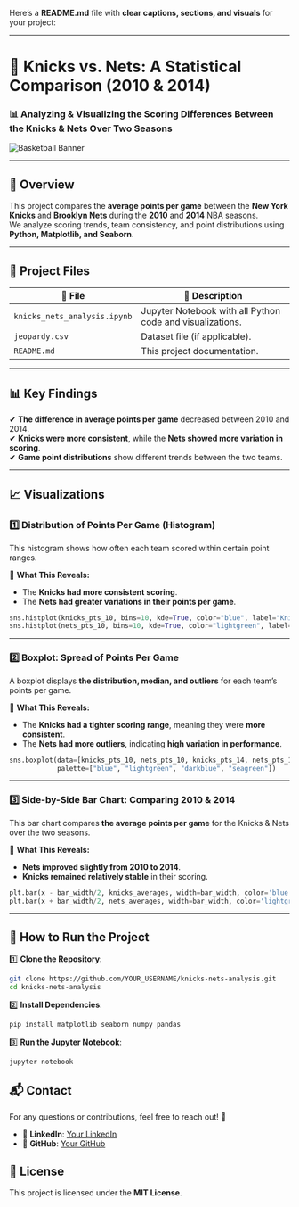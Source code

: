 Here’s a **README.md** file with **clear captions, sections, and visuals** for your project:

---

# 🏀 **Knicks vs. Nets: A Statistical Comparison (2010 & 2014)**
### 📊 **Analyzing & Visualizing the Scoring Differences Between the Knicks & Nets Over Two Seasons**

![Basketball Banner](https://upload.wikimedia.org/wikipedia/commons/thumb/7/7a/Basketball.png/640px-Basketball.png)

---

## **📌 Overview**
This project compares the **average points per game** between the **New York Knicks** and **Brooklyn Nets** during the **2010** and **2014** NBA seasons.  
We analyze scoring trends, team consistency, and point distributions using **Python, Matplotlib, and Seaborn**.

---

## **📂 Project Files**
| 📄 **File** | 📌 **Description** |
|------------|-------------------|
| `knicks_nets_analysis.ipynb` | Jupyter Notebook with all Python code and visualizations. |
| `jeopardy.csv` | Dataset file (if applicable). |
| `README.md` | This project documentation. |

---

## **📊 Key Findings**
✔ **The difference in average points per game** decreased between 2010 and 2014.  
✔ **Knicks were more consistent**, while the **Nets showed more variation in scoring**.  
✔ **Game point distributions** show different trends between the two teams.

---

## **📈 Visualizations**
### **1️⃣ Distribution of Points Per Game (Histogram)**
This histogram shows how often each team scored within certain point ranges.

📌 **What This Reveals:**  
- The **Knicks had more consistent scoring**.  
- The **Nets had greater variations in their points per game**.  

```python
sns.histplot(knicks_pts_10, bins=10, kde=True, color="blue", label="Knicks 2010", alpha=0.6)
sns.histplot(nets_pts_10, bins=10, kde=True, color="lightgreen", label="Nets 2010", alpha=0.6)
```

---

### **2️⃣ Boxplot: Spread of Points Per Game**
A boxplot displays **the distribution, median, and outliers** for each team’s points per game.

📌 **What This Reveals:**  
- The **Knicks had a tighter scoring range**, meaning they were **more consistent**.  
- The **Nets had more outliers**, indicating **high variation in performance**.  

```python
sns.boxplot(data=[knicks_pts_10, nets_pts_10, knicks_pts_14, nets_pts_14], 
            palette=["blue", "lightgreen", "darkblue", "seagreen"])
```

---

### **3️⃣ Side-by-Side Bar Chart: Comparing 2010 & 2014**
This bar chart compares **the average points per game** for the Knicks & Nets over the two seasons.

📌 **What This Reveals:**  
- **Nets improved slightly from 2010 to 2014**.  
- **Knicks remained relatively stable** in their scoring.  

```python
plt.bar(x - bar_width/2, knicks_averages, width=bar_width, color='blue', label='Knicks')
plt.bar(x + bar_width/2, nets_averages, width=bar_width, color='lightgreen', label='Nets')
```

---

## **📌 How to Run the Project**
1️⃣ **Clone the Repository**:
   ```bash
   git clone https://github.com/YOUR_USERNAME/knicks-nets-analysis.git
   cd knicks-nets-analysis
   ```

2️⃣ **Install Dependencies**:
   ```bash
   pip install matplotlib seaborn numpy pandas
   ```

3️⃣ **Run the Jupyter Notebook**:
   ```bash
   jupyter notebook
   ```


## **📬 Contact**
For any questions or contributions, feel free to reach out! 🚀  

- 🔗 **LinkedIn**: [Your LinkedIn](https://www.linkedin.com/in/candace215/)  
- 🐙 **GitHub**: [Your GitHub](https://github.com/aicoaching2025/)  

## **📜 License**
This project is licensed under the **MIT License**.
